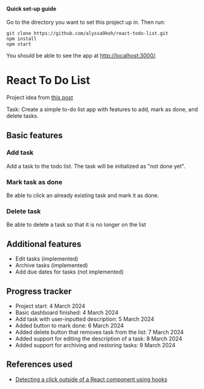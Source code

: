 #### Quick set-up guide
Go to the directory you want to set this project up in. Then run:

```
git clone https://github.com/alyssa9koh/react-todo-list.git
npm install
npm start
```

You should be able to see the app at [http://localhost:3000/](http://localhost:3000/).

# React To Do List

Project idea from [this post](https://medium.com/@rohan.fulzele/50-beginner-and-intermediate-level-react-project-ideas-%EF%B8%8F-809b396faa39)

Task: Create a simple to-do list app with features to add, mark as done, and delete tasks.

## Basic features

### Add task
Add a task to the todo list. The task will be initialized as "not done yet".

### Mark task as done
Be able to click an already existing task and mark it as done.

### Delete task
Be able to delete a task so that it is no longer on the list

## Additional features
* Edit tasks (implemented)
* Archive tasks (implemented)
* Add due dates for tasks (not implemented)

## Progress tracker
* Project start: 4 March 2024
* Basic dashboard finished: 4 March 2024
* Add task with user-inputted description: 5 March 2024
* Added button to mark done: 6 March 2024
* Added delete button that removes task from the list: 7 March 2024
* Added support for editing the description of a task: 8 March 2024
* Added support for archiving and restoring tasks: 9 March 2024

## References used
* [Detecting a click outside of a React component using hooks](https://tekolio.com/how-to-detect-a-click-outside-of-a-react-component-using-hooks/)
